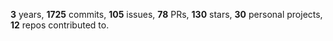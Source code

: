 **3** years, **1725** commits, **105** issues, **78** PRs, **130** stars, **30** personal projects, **12** repos contributed to.
